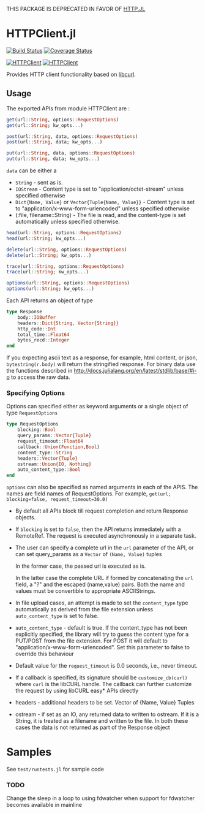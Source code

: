 THIS PACKAGE IS DEPRECATED IN FAVOR OF [HTTP.JL](https://github.com/JuliaWeb/HTTP.jl)

HTTPClient.jl
=============

[![Build Status](https://travis-ci.org/JuliaWeb/HTTPClient.jl.svg?branch=master)](https://travis-ci.org/JuliaWeb/HTTPClient.jl)
[![Coverage Status](https://coveralls.io/repos/JuliaWeb/HTTPClient.jl/badge.svg)](https://coveralls.io/r/JuliaWeb/HTTPClient.jl)

[![HTTPClient](http://pkg.julialang.org/badges/HTTPClient_0.3.svg)](http://pkg.julialang.org/?pkg=HTTPClient&ver=0.3)
[![HTTPClient](http://pkg.julialang.org/badges/HTTPClient_0.4.svg)](http://pkg.julialang.org/?pkg=HTTPClient&ver=0.4)

Provides HTTP client functionality based on [libcurl](https://github.com/JuliaWeb/LibCURL.jl).

## Usage

The exported APIs from module HTTPClient are :

```julia
get(url::String, options::RequestOptions)
get(url::String; kw_opts...)

post(url::String, data, options::RequestOptions)
post(url::String, data; kw_opts...)

put(url::String, data, options::RequestOptions)
put(url::String, data; kw_opts...)
```

`data` can be either a
  - `String` - sent as is.
  - `IOStream` - Content type is set to "application/octet-stream" unless specified otherwise
  - `Dict{Name, Value}` or `Vector{Tuple{Name, Value}}` - Content type is set to "application/x-www-form-urlencoded" unless specified otherwise
  - (:file, filename::String) - The file is read, and the content-type is set automatically unless specified otherwise.


```julia
head(url::String, options::RequestOptions)
head(url::String; kw_opts...)

delete(url::String, options::RequestOptions)
delete(url::String; kw_opts...)

trace(url::String, options::RequestOptions)
trace(url::String; kw_opts...)

options(url::String, options::RequestOptions)
options(url::String; kw_opts...)
```

Each API returns an object of type

```julia
type Response
    body::IOBuffer
    headers::Dict{String, Vector{String}}
    http_code::Int
    total_time::Float64
    bytes_recd::Integer
end
```

If you expecting ascii text as a response, for example, html content, or json,
`bytestring(r.body)` will return the stringified response. For binary data use the
functions described in http://docs.julialang.org/en/latest/stdlib/base/#i-o to access
the raw data.


### Specifying Options

Options can specified either as keyword arguments or a single object of type `RequestOptions`

```julia
type RequestOptions
    blocking::Bool
    query_params::Vector{Tuple}
    request_timeout::Float64
    callback::Union(Function,Bool)
    content_type::String
    headers::Vector{Tuple}
    ostream::Union{IO, Nothing}
    auto_content_type::Bool
end
```

`options` can also be specified as named arguments in each of the APIS. The names are field names of RequestOptions.
For example, ```get(url; blocking=false, request_timeout=30.0)```


- By default all APIs block till request completion and return Response objects.

- If ```blocking``` is set to ```false```, then the API returns immediately with a RemoteRef. The request is executed asynchronously in a separate task.

- The user can specify a complete url in the ```url``` parameter of the API, or can set query_params as a ```Vector``` of ```(Name, Value)``` tuples

  In the former case, the passed url is executed as is.

  In the latter case the complete URL if formed by concatenating the ```url``` field, a "?" and
  the escaped (name,value) pairs. Both the name and values must be convertible to appropriate ASCIIStrings.

- In file upload cases, an attempt is made to set the ```content_type``` type automatically as
  derived from the file extension unless ```auto_content_type``` is set to false.

- ```auto_content_type``` - default is true. If the content_type has not been explicitly specified,
  the library will try to guess the content type for a PUT/POST from the file extension.
  For POST it will default to "application/x-www-form-urlencoded". Set this parameter to false to override this behaviour

- Default value for the ```request_timeout``` is 0.0 seconds, i.e., never timeout.

- If a callback is specified, its signature should be  ```customize_cb(curl)``` where ```curl``` is the libCURL handle.
  The callback can further customize the request by using libCURL easy* APIs directly

- headers - additional headers to be set. Vector of {Name, Value} Tuples

- ostream - if set as an IO, any returned data to written to ostream.
  If it is a String, it is treated as a filename and written to the file.
  In both these cases the data is not returned as part of the Response object



# Samples

See `test/runtests.jl` for sample code


### TODO

Change the sleep in a loop to using fdwatcher when support for fdwatcher becomes available in mainline





